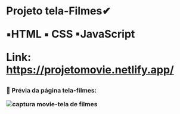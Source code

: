 <h1>Projeto tela-Filmes✔

  ▪️HTML ▪️ CSS ▪JavaScript
 
 Link: https://projetomovie.netlify.app/

<h3>📌 Prévia da página tela-filmes:
  
  ![captura movie-tela de filmes](https://user-images.githubusercontent.com/97356148/160607437-1a156507-3993-4a8e-9cf1-8874bc714332.png)

  
